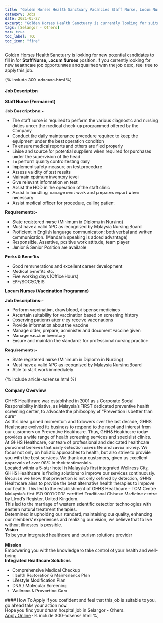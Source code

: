 ```yaml
---
title: "Golden Horses Health Sanctuary Vacancies Staff Nurse, Locum Nurses" 
category: Jobs 
date: 2021-05-27 
excerpt: "Golden Horses Health Sanctuary is currently looking for suitable person to fill in the Staff Nurse, Locum Nurses which positioned at Selangor - Others" 
tags: [Selangor - Others] 
toc: true 
toc_label: TOC 
toc_icon: "fire" 
--- 
```


<p>Golden Horses Health Sanctuary is looking for new potential candidates to fill in for <b>Staff Nurse, Locum Nurses</b> position. If you currently looking for new healthcare job opportunities and qualified with the job desc, feel free to apply this job.
</p>{% include 300-adsense.html %} 
<div><div><h4>Job Description</h4></div><div><div><span><div><p><strong>Staff Nurse (Permanent)</strong></p><p><strong>Job Descriptions:-</strong></p><ul><li>The staff nurse is required to perform the various diagnostic and nursing duties under the medical check-up programmed offered by the Company</li><li>Conduct the daily maintenance procedure required to keep the equipment under the best operation condition</li><li>To ensure medical reports and others are filed properly</li><li>Liaise and source for potential suppliers when required for purchases under the supervision of the head</li><li>To perform quality control testing daily</li><li>Implement safety measure on test procedure</li><li>Assess validity of test results</li><li>Maintain optimum inventory level</li><li>Give relevant information on test</li><li>Assist the HOD in the operation of the staff clinic</li><li>Assist in handling management work and prepares report when necessary</li><li>Assist medical officer for procedure, calling patient</li></ul><p><strong>Requirements:-</strong></p><ul><li>State registered nurse (Minimum in Diploma in Nursing)</li><li>Must have a valid APC as recognized by Malaysia Nursing Board</li><li>Proficient in English language communication; both verbal and written communication. (Mandarin speaking is added advantage)</li><li>Responsible, Assertive, positive work attitude, team player</li><li>Junior &amp; Senior Position are available</li></ul><p><strong>Perks &amp; Benefits</strong></p><ul><li>Good remunerations and excellent career development</li><li>Medical benefits etc.</li><li>Five working days (Office Hours)</li><li>EPF/SOCSO/EIS</li></ul><p><strong>Locum Nurses (Vaccination Programme)</strong></p><p><strong>Job Descriptions:-</strong></p><ul><li>Perform vaccination, draw blood, dispense medicines</li><li>Ascertain suitability for vaccination based on screening history</li><li>Observing patients after they receive vaccinations</li><li>Provide information about the vaccine</li><li>Manage order, prepare, administer and document vaccine given</li><li>Manage vaccine inventory</li><li>Ensure and maintain the standards for professional nursing practice</li></ul><p><strong>Requirements:-</strong></p><ul><li>State registered nurse (Minimum in Diploma in Nursing)</li><li>Must have a valid APC as recognized by Malaysia Nursing Board</li><li>Able to start work immediately&#160;</li></ul></div></span></div></div></div> 
{% include article-adsense.html %} 
<div><div><h4>Company Overview</h4></div><div><div><span><div><div>GHHS Healthcare was established in 2001 as a Corporate Social Responsibility initiative, as Malaysia&#8217;s FIRST dedicated preventive health screening center, to advocate the philosophy of &#8220;Prevention is better than cure&#8221;.</div>
<div>As this idea gained momentum and followers over the last decade, GHHS Healthcare evolved its business to respond to the need and interest from our customers on Preventive Healthcare. Thus, GHHS Healthcare today provides a wide range of health screening services and specialist clinics.</div>
<div>
<div>At GHHS Healthcare, our team of professional and dedicated healthcare personnel believes that early detection saves life and saves money. We focus not only on holistic approaches to health, but also strive to provide you with the best services. We thank our customers, given us excellent approvals of over 98% in their testimonials.</div>
<div>Located within a 5-star hotel in Malaysia&#8217;s first integrated Wellness City, GHHS Healthcare is finding solutions to improve our services continuously. Because we know that prevention is not only defined by detection, GHHS Healthcare aims to provide the best alternative health therapies to improve our health. This led to the establishment of GHHS Healthcare &#8211; TCM Centre Malaysia&#8217;s first ISO 9001:2008 certified Traditional Chinese Medicine centre by Llyod&#8217;s Register, United Kingdom.</div>
<div>This led to the marriage of western scientific detection technologies with eastern natural treatment therapies.</div>
<div>Determined in upholding our standard, maintaining our quality, enhancing our members&#8217; experiences and realizing our vision, we believe that to live without illnesses is possible.</div>
<div>
<div><strong>Vision</strong><br>
To be your integrated healthcare and tourism solutions provider</div>
<div><br>
<strong>Mission</strong><br>
Empowering you with the knowledge to take control of your health and well-being</div>
<div><strong>Integrated Healthcare Solutions</strong></div>
<ul>
<li>Comprehensive Medical Checkup</li>
<li>Health Restoration &amp; Maintenance Plan</li>
<li>Lifestyle Modification Plan</li>
<li>DNA / Molecular Screening</li>
<li>Wellness &amp; Preventice Care&#160;</li>
</ul>
</div>
</div></div></span></div></div></div> 
#### How To Apply 
If you confident and feel that this job is suitable to you, go ahead take your action now. <br/> 
Hope you find your dream hospital job in Selangor - Others. <br/> 
<a href="https://www.jobstreet.com.my/en/job/staff-nurse-locum-nurses-4576392?jobId=jobstreet-my-job-4576392" class="btn btn--warning" target="_blank" rel="nofollow noopenner">Apply Online</a> 
{% include 300-adsense.html %} 